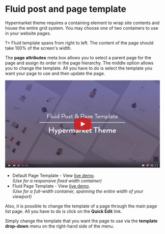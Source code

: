 # Fluid post and page template

Hypermarket theme requires a containing element to wrap site contents and house the entire grid system. You may choose one of two containers to use in your website pages.

?> Fluid template spans from right to left. The content of the page should take 100% of the screen's width.

The **page attributes** meta box allows you to select a parent page for the page and assign its order in the page hierarchy. The middle option allows you to change the template. All you have to do is select the template you want your page to use and then update the page.

[![Fluid post and page template](img/fluid-post-and-page-template-hypermarket-theme.jpg)](https://www.youtube.com/watch?v=uv2x_mDFVss "Fluid post and page template - Click to Watch!")

* Default Page Template - View [live demo](https://demo.mypreview.one/hypermarket/default).<br/>
*(Use for a responsive fixed width container)*
* Fluid Page Template - View [live demo](https://demo.mypreview.one/hypermarket/fluid).<br/>
*(Use for a full-width container, spanning the entire width of your viewport)*

Also, it is possible to change the template of a page through the main page list page. All you have to do is click on the **Quick Edit** link.

Simply change the template that you want the page to use via the **template drop-down** menu on the right-hand side of the menu.
